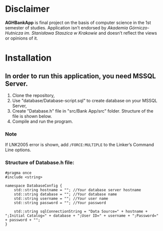 # Disclaimer
**AGHBankApp** is final project on the basis of computer science in the 1st semester of studies. Application isn’t endorsed by *Akademia Górniczo-Hutnicza im. Stanisława Staszica w Krakowie* and doesn’t reflect the views or opinions of it.

# Installation
## In order to run this application, you need MSSQL Server.
1. Clone the repository,
2. Use "database/Database-script.sql" to create database on your MSSQL Server,
3. Create "Database.h" file in "src/Bank App/src" folder. Structure of the file is shown below.
4. Compile and run the program. 

### Note
If LNK2005 error is shown, add ```/FORCE:MULTIPLE``` to the Linker’s Command Line options.

### Structure of Database.h file:
```
#pragma once
#include <string>

namespace DatabaseConfig {
	std::string hostname = ""; //Your database server hostname
	std::string database = ""; //Your database name
	std::string username = ""; //Your user name
	std::string password = ""; //Your password

	std::string sqlConnectionString = "Data Source=" + hostname + ";Initial Catalog=" + database + ";User ID=" + username + ";Password=" + password + "";
}
```
